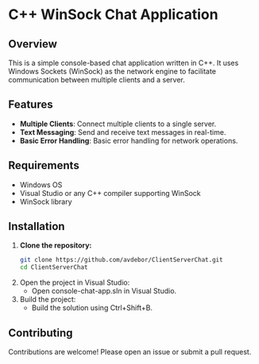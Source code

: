 # C++ WinSock Chat Application

## Overview

This is a simple console-based chat application written in C++. It uses Windows Sockets (WinSock) as the network engine to facilitate communication between multiple clients and a server.

## Features

- **Multiple Clients**: Connect multiple clients to a single server.
- **Text Messaging**: Send and receive text messages in real-time.
- **Basic Error Handling**: Basic error handling for network operations.

## Requirements

- Windows OS
- Visual Studio or any C++ compiler supporting WinSock
- WinSock library

## Installation

1. **Clone the repository:**
   ```sh
   git clone https://github.com/avdebor/ClientServerChat.git
   cd ClientServerChat
2. Open the project in Visual Studio:
	- Open console-chat-app.sln in Visual Studio.
3. Build the project:
	- Build the solution using Ctrl+Shift+B. 

## Contributing
Contributions are welcome! Please open an issue or submit a pull request.
